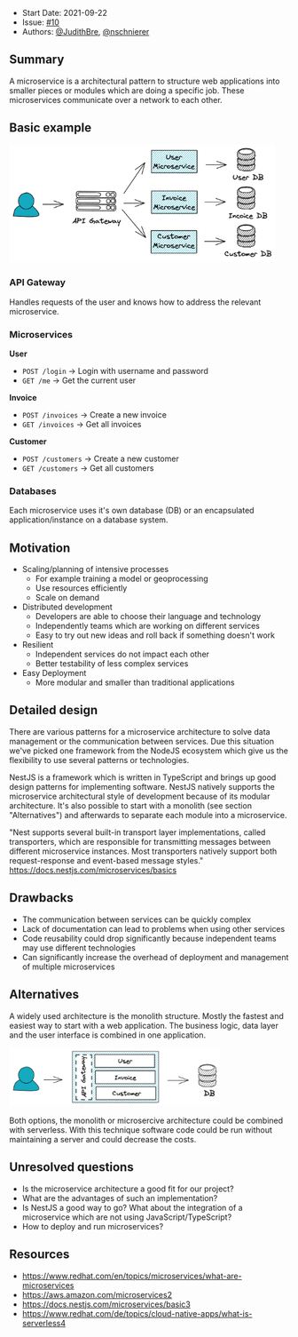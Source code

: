 - Start Date: 2021-09-22
- Issue: [#10](https://github.com/Geosoft2/geosoft2-2021/issues/10)
- Authors: [@JudithBre](http://github.com/JudithBre/), [@nschnierer](http://github.com/nschnierer/)

## Summary

A microservice is a architectural pattern to structure web applications into smaller pieces or modules which are doing a specific job. These microservices communicate over a network to each other.

## Basic example

<img src="./basic-example.png" width="480px">

### API Gateway

Handles requests of the user and knows how to address the relevant microservice.

### Microservices

**User**

- `POST /login` -> Login with username and password
- `GET /me` -> Get the current user

**Invoice**

- `POST /invoices` -> Create a new invoice
- `GET /invoices` -> Get all invoices

**Customer**

- `POST /customers` -> Create a new customer
- `GET /customers` -> Get all customers

### Databases

Each microservice uses it's own database (DB) or an encapsulated application/instance on a database system.

## Motivation

- Scaling/planning of intensive processes
  - For example training a model or geoprocessing
  - Use resources efficiently
  - Scale on demand
- Distributed development
  - Developers are able to choose their language and technology
  - Independently teams which are working on different services
  - Easy to try out new ideas and roll back if something doesn't work
- Resilient
  - Independent services do not impact each other
  - Better testability of less complex services
- Easy Deployment
  - More modular and smaller than traditional applications

## Detailed design

There are various patterns for a microservice architecture to solve data management or the communication between services. Due this situation we've picked one framework from the NodeJS ecosystem which give us the flexibility to use several patterns or technologies.

NestJS is a framework which is written in TypeScript and brings up good design patterns for implementing software. NestJS natively supports the microservice architectural style of development because of its modular architecture. It's also possible to start with a monolith (see section "Alternatives") and afterwards to separate each module into a microservice.

"Nest supports several built-in transport layer implementations, called transporters, which are responsible for transmitting messages between different microservice instances. Most transporters natively support both request-response and event-based message styles." https://docs.nestjs.com/microservices/basics

## Drawbacks

- The communication between services can be quickly complex
- Lack of documentation can lead to problems when using other services
- Code reusability could drop significantly because independent teams may use different technologies
- Can significantly increase the overhead of deployment and management of multiple microservices

## Alternatives
A widely used architecture is the monolith structure. Mostly the fastest and easiest way to start with a web application. The business logic, data layer and the user interface is combined in one application.

<img src="./monolith-example.png" width="380px">

Both options, the monolith or microsercive architecture could be combined with serverless. With this technique software code could be run without maintaining a server and could decrease the costs.

## Unresolved questions

- Is the microservice architecture a good fit for our project?
- What are the advantages of such an implementation?
- Is NestJS a good way to go? What about the integration of a microservice which are not using JavaScript/TypeScript?
- How to deploy and run microservices?

## Resources

- https://www.redhat.com/en/topics/microservices/what-are-microservices
- https://aws.amazon.com/microservices2
- https://docs.nestjs.com/microservices/basic3
- https://www.redhat.com/de/topics/cloud-native-apps/what-is-serverless4
